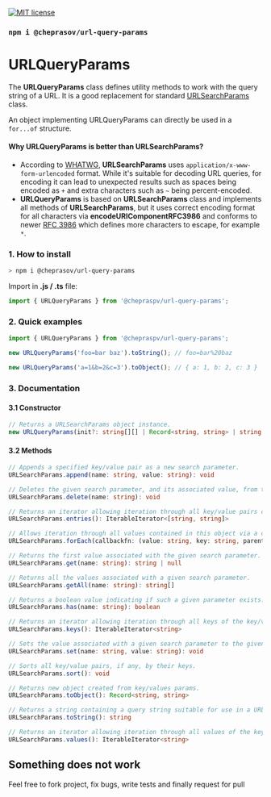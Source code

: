 [![MIT license](http://img.shields.io/badge/license-MIT-brightgreen.svg)](http://opensource.org/licenses/MIT)

### `npm i @cheprasov/url-query-params`

# URLQueryParams

The **URLQueryParams** class defines utility methods to work with the query string of a URL. It is a good replacement for standard [URLSearchParams](https://developer.mozilla.org/en-US/docs/Web/API/URLSearchParams) class.

An object implementing URLQueryParams can directly be used in a `for...of` structure.

#### Why **URLQueryParams** is better than **URLSearchParams**?
- According to [WHATWG](https://url.spec.whatwg.org/#interface-urlsearchparams), **URLSearchParams** uses `application/x-www-form-urlencoded` format. While it's suitable for decoding URL queries, for encoding it can lead to unexpected results such as spaces being encoded as `+` and extra characters such as `~` being percent-encoded.
- **URLQueryParams** is based on **URLSearchParams** class and implements all methods of **URLSearchParams**, but it uses correct encoding format for all characters via **encodeURIComponentRFC3986** and conforms to newer [RFC 3986](https://www.rfc-editor.org/rfc/rfc3986) which defines more characters to escape, for example `*`.

### 1. How to install

```bash
> npm i @cheprasov/url-query-params
```

Import in **.js / .ts** file:
```javascript
import { URLQueryParams } from '@chepraspv/url-query-params';
```

### 2. Quick examples

```javascript
import { URLQueryParams } from '@chepraspv/url-query-params';

new URLQueryParams('foo=bar baz').toString(); // foo=bar%20baz

new URLQueryParams('a=1&b=2&c=3').toObject(); // { a: 1, b: 2, c: 3 }
```

### 3. Documentation

#### 3.1 Constructor
```typescript
// Returns a URLSearchParams object instance.
new URLQueryParams(init?: string[][] | Record<string, string> | string | URLSearchParams | URLQueryParams)
```

#### 3.2 Methods
```typescript
// Appends a specified key/value pair as a new search parameter. 
URLSearchParams.append(name: string, value: string): void 
```

```typescript
// Deletes the given search parameter, and its associated value, from the list of all search parameters.  
URLSearchParams.delete(name: string): void
```

```typescript
// Returns an iterator allowing iteration through all key/value pairs contained in this object.
URLSearchParams.entries(): IterableIterator<[string, string]>
```

```typescript
// Allows iteration through all values contained in this object via a callback function.
URLSearchParams.forEach(callbackfn: (value: string, key: string, parent: URLQueryParams) => void, thisArg?: any): void
```

```typescript
// Returns the first value associated with the given search parameter.
URLSearchParams.get(name: string): string | null
```

```typescript
// Returns all the values associated with a given search parameter.
URLSearchParams.getAll(name: string): string[]
```

```typescript
// Returns a boolean value indicating if such a given parameter exists.
URLSearchParams.has(name: string): boolean
```

```typescript
// Returns an iterator allowing iteration through all keys of the key/value pairs contained in this object.
URLSearchParams.keys(): IterableIterator<string>
```

```typescript
// Sets the value associated with a given search parameter to the given value. If there are several values, the others are deleted.
URLSearchParams.set(name: string, value: string): void
```

```typescript
// Sorts all key/value pairs, if any, by their keys.
URLSearchParams.sort(): void
```

```typescript
// Returns new object created from key/values params.
URLSearchParams.toObject(): Record<string, string>
```

```typescript
// Returns a string containing a query string suitable for use in a URL.
URLSearchParams.toString(): string
```

```typescript
// Returns an iterator allowing iteration through all values of the key/value pairs contained in this object.
URLSearchParams.values(): IterableIterator<string>
```

## Something does not work

Feel free to fork project, fix bugs, write tests and finally request for pull
